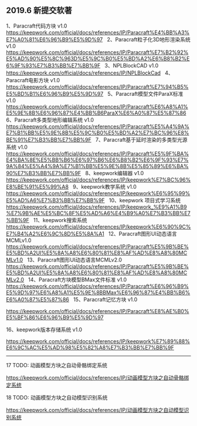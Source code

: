 ## 2019.6 新提交软著

1、Paracraft代码方块 v1.0
https://keepwork.com/official/docs/references/IP/Paracraft%E4%BB%A3%E7%A0%81%E6%96%B9%E5%9D%97
 
2、Paracraft粒子化3D地形渲染系统 v1.0
 
https://keepwork.com/official/docs/references/IP/Paracraft%E7%B2%92%E5%AD%90%E5%8C%963D%E5%9C%B0%E5%BD%A2%E6%B8%B2%E6%9F%93%E7%B3%BB%E7%BB%9F
 
3、NPLBlockCAD v1.0
 
https://keepwork.com/official/docs/references/IP/NPLBlockCad
 
4、Paracraft电影方块 v1.0
 
https://keepwork.com/official/docs/references/IP/Paracraft%E7%94%B5%E5%BD%B1%E6%96%B9%E5%9D%97
  
5、Paracraft模型文件ParaX标准 v1.0
 
https://keepwork.com/official/docs/references/IP/Paracraft%E6%A8%A1%E5%9E%8B%E6%96%87%E4%BB%B6ParaX%E6%A0%87%E5%87%86
 
6、Paracraft多类型地形编辑系统 v1.0
 
https://keepwork.com/official/docs/references/IP/Paracraft%E5%A4%9A%E7%B1%BB%E5%9E%8B%E5%9C%B0%E5%BD%A2%E7%BC%96%E8%BE%91%E7%B3%BB%E7%BB%9F
 
7、Paracraft基于延时渲染的多类型光源系统 v1.0
 
https://keepwork.com/official/docs/references/IP/Paracraft%E5%9F%BA%E4%BA%8E%E5%BB%B6%E6%97%B6%E6%B8%B2%E6%9F%93%E7%9A%84%E5%A4%9A%E7%B1%BB%E5%9E%8B%E5%85%89%E6%BA%90%E7%B3%BB%E7%BB%9F
 
8、keepwork编辑器 v1.0
https://keepwork.com/official/docs/references/IP/keepwork%E7%BC%96%E8%BE%91%E5%99%A8
 
9、keepwork教学系统 v1.0
https://keepwork.com/official/docs/references/IP/keepwork%E6%95%99%E5%AD%A6%E7%B3%BB%E7%BB%9F
 
10、keepwork 项目式学习系统
https://keepwork.com/official/docs/references/IP/keepwork_%E9%A1%B9%E7%9B%AE%E5%BC%8F%E5%AD%A6%E4%B9%A0%E7%B3%BB%E7%BB%9F
 
11、keepwork搜索系统
https://keepwork.com/official/docs/references/IP/keepwork%E6%90%9C%E7%B4%A2%E6%9C%8D%E5%8A%A1
 
12、Paracraft图形UI动态语言MCMLv1.0
 
https://keepwork.com/official/docs/references/IP/Paracraft%E5%9B%BE%E5%BD%A2UI%E5%8A%A8%E6%80%81%E8%AF%AD%E8%A8%80MCMLv1.0
 
13、Paracraft图形UI动态语言MCMLv2.0
https://keepwork.com/official/docs/references/IP/Paracraft%E5%9B%BE%E5%BD%A2UI%E5%8A%A8%E6%80%81%E8%AF%AD%E8%A8%80MCMLv2.0
 
14、Paracraft方块模型BMax文件标准 v1.0
https://keepwork.com/official/docs/references/IP/Paracraft%E6%96%B9%E5%9D%97%E6%A8%A1%E5%9E%8BBMax%E6%96%87%E4%BB%B6%E6%A0%87%E5%87%86
 
15、Paracraft记忆方块 v1.0

https://keepwork.com/official/docs/references/IP/Paracraft%E8%AE%B0%E5%BF%86%E6%96%B9%E5%9D%97

16、keepwork版本存储系统 v1.0

https://keepwork.com/official/docs/references/IP/keepwork%E7%89%88%E6%9C%AC%E5%AD%98%E5%82%A8%E7%B3%BB%E7%BB%9F

---

17 TODO: 动画模型方块之自动骨骼绑定系统

https://keepwork.com/official/docs/references/IP/动画模型方块之自动骨骼绑定系统

18 TODO: 动画模型方块之自动模型识别系统

https://keepwork.com/official/docs/references/IP/动画模型方块之自动模型识别系统